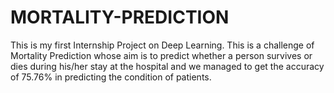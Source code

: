 # MORTALITY-PREDICTION
This is my first Internship Project on Deep Learning. This is a challenge of Mortality Prediction whose aim is to predict whether a person survives or dies during his/her stay at the hospital and we managed to get the accuracy of 75.76% in predicting the condition of patients.
